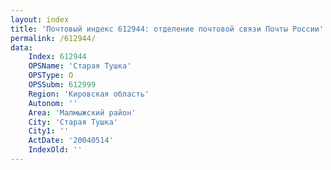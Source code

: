 ```yaml
---
layout: index
title: 'Почтовый индекс 612944: отделение почтовой связи Почты России'
permalink: /612944/
data:
    Index: 612944
    OPSName: 'Старая Тушка'
    OPSType: О
    OPSSubm: 612999
    Region: 'Кировская область'
    Autonom: ''
    Area: 'Малмыжский район'
    City: 'Старая Тушка'
    City1: ''
    ActDate: '20040514'
    IndexOld: ''
---
```

